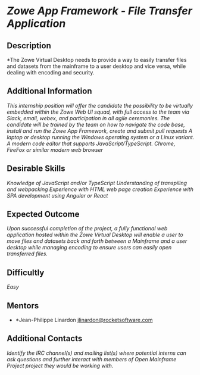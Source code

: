 # *Zowe App Framework - File Transfer Application*

## Description
*The Zowe Virtual Desktop needs to provide a way to easily transfer files and datasets from the mainframe to a user desktop and vice versa, while dealing with encoding and security.

## Additional Information
*This internship position will offer the candidate the possibility to be virtually embedded within the Zowe Web UI squad, with full access to the team via Slack, email, webex, and participation in all agile ceremonies. The candidate will be trained by the team on how to navigate the code base, install and run the Zowe App Framework, create and submit pull requests*
*A laptop or desktop running the Windows operating system or a Linux variant.*
*A modern code editor that supports JavaScript/TypeScript.*
*Chrome, FireFox or similar modern web browser*


## Desirable Skills
*Knowledge of JavaScript and/or TypeScript*
*Understanding of transpiling and webpacking*
*Experience with HTML web page creation*
*Experience with SPA development using Angular or React*

## Expected Outcome
*Upon successful completion of the project, a fully functional web application hosted within the Zowe Virtual Desktop will enable a user to move files and datasets back and forth between a Mainframe and a user desktop while managing encoding to ensure users can easily open transferred files.*

## Difficultly
*Easy*

## Mentors
  * *Jean-Philippe Linardon  <jlinardon@rocketsoftware.com>

## Additional Contacts
*Identify the IRC channel(s) and mailing list(s) where potential interns can ask questions and further interact with members of Open Mainframe Project project they would be working with.*
